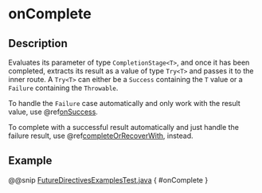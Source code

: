 # onComplete

## Description

Evaluates its parameter of type `CompletionStage<T>`, and once it has been completed, extracts its
result as a value of type `Try<T>` and passes it to the inner route. A `Try<T>` can either be a `Success` containing
the `T` value or a `Failure` containing the `Throwable`.

To handle the `Failure` case automatically and only work with the result value, use @ref[onSuccess](onSuccess.md).

To complete with a successful result automatically and just handle the failure result, use @ref[completeOrRecoverWith](completeOrRecoverWith.md), instead.

## Example

@@snip [FutureDirectivesExamplesTest.java](../../../../../../../test/java/docs/http/javadsl/server/directives/FutureDirectivesExamplesTest.java) { #onComplete }